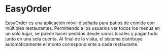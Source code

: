 # EasyOrder
EasyOrder es una aplicación móvil diseñada para patios de comida con múltiples restaurantes. Permitiendo a los usuarios ver todos los menús en un solo lugar, se puede hacer pedidos desde varios locales y pagar todo junto en una sola cuenta. Al final de la visita, el sistema distribuye automáticamente el monto correspondiente a cada restaurante.
